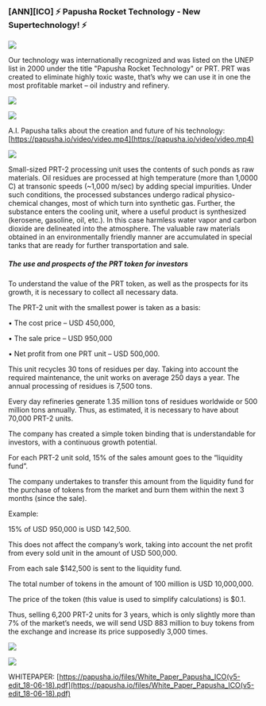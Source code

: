 ### [ANN][ICO] ⚡ Papusha Rocket Technology - New Supertechnology! ⚡ 

![](https://i.imgur.com/pOprC2f.png)

Our technology was internationally recognized and was listed on the UNEP list in 2000 under the title 
"Papusha Rocket Technology" or PRT. PRT was created to eliminate highly toxic waste, that’s why we can 
use it in one the most profitable market – oil industry and refinery.

![](https://i.imgur.com/D8Mpkfe.png)

![](https://i.imgur.com/9VqBpnn.png)

A.I. Papusha talks about the creation and future of his technology: [https://papusha.io/video/video.mp4](https://papusha.io/video/video.mp4)

![](https://i.imgur.com/7KGGoQs.png)

Small-sized PRT-2 processing unit uses the contents of such ponds as raw materials. 
Oil residues are processed at high temperature (more than 1,0000 С) at transonic speeds (~1,000 m/sec) 
by adding special impurities. Under such conditions, the processed substances undergo radical physico-chemical 
changes, most of which turn into synthetic gas. Further, the substance enters the cooling unit, where a useful 
product is synthesized (kerosene, gasoline, oil, etc.). In this case harmless water vapor and carbon dioxide 
are delineated into the atmosphere. The valuable raw materials obtained in an environmentally friendly manner 
are accumulated in special tanks that are ready for further transportation and sale.


##### The use and prospects of the PRT token for investors

To understand the value of the PRT token, as well as the prospects for its growth, it is necessary to collect all necessary data.

The PRT-2 unit with the smallest power is taken as a basis:

•   The cost price – USD 450,000,

•   The sale price – USD 950,000

•   Net profit from one PRT unit – USD 500,000.


This unit recycles 30 tons of residues per day. Taking into account the required maintenance, 
the unit works on average 250 days a year. The annual processing of residues is 7,500 tons.

Every day refineries generate 1.35 million tons of residues worldwide or 500 million tons annually. 
Thus, as estimated, it is necessary to have about 70,000 PRT-2 units.

The company has created a simple token binding that is understandable for investors, with a continuous growth potential. 

For each PRT-2 unit sold, 15% of the sales amount goes to the “liquidity fund”. 

The company undertakes to transfer this amount from the liquidity fund 
for the purchase of tokens from the market and burn them within the next 3 months (since the sale).

Example:

15% of USD 950,000 is USD 142,500. 

This does not affect the company’s work, taking into account the net profit from every sold unit in the amount of USD 500,000. 

From each sale $142,500 is sent to the liquidity fund.

The total number of tokens in the amount of 100 million is USD 10,000,000.

The price of the token (this value is used to simplify calculations) is $0.1.

Thus, selling 6,200 PRT-2 units for 3 years, which is only slightly more than 7% of the market’s needs, we will send 
USD 883 million to buy tokens from the exchange and increase its price supposedly 3,000 times.

![](https://i.imgur.com/qBvRw1k.png)

![](https://i.imgur.com/YObnePk.png)

WHITEPAPER: [https://papusha.io/files/White_Paper_Papusha_ICO(v5-edit_18-06-18).pdf](https://papusha.io/files/White_Paper_Papusha_ICO(v5-edit_18-06-18).pdf)


